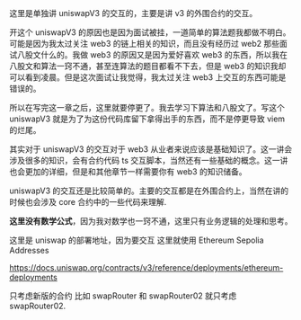 这里是单独讲 uniswapV3 的交互的，主要是讲 v3 的外围合约的交互。

开这个 uniswapV3 的原因也是因为面试被挂，一道简单的算法题我都做不明白。可能是因为我太过关注 web3 的链上相关的知识，而且没有经历过 web2 那些面试八股文什么的。我做 web3 的原因又是因为爱好喜欢 web3 的东西，所以我在八股文和算法一窍不通，甚至连算法的题目都看不下去，但是 web3 的知识我却可以看到凌晨。但是这次面试让我觉得，我太过关注 web3 上交互的东西可能是错误的。

所以在写完这一章之后，这里就要停更了。我去学习下算法和八股文了。写这个 uniswapV3 就是为了为这份代码库留下拿得出手的东西，而不是停更导致 viem 的烂尾。

其实对于 uniswapV3 的交互对于 web3 从业者来说应该是基础知识了。这一讲会涉及很多的知识，会有合约代码 ts 交互脚本，当然还有一些基础的概念。这一讲也会更加的详细，但是和其他章节一样需要你有 web3 的知识储备。

uniswapV3 的交互还是比较简单的。主要的交互都是在外围合约上，当然在讲的时候也会涉及 core 合约中的一些代码来理解.

**这里没有数学公式**，因为我对数学也一窍不通，这里只有业务逻辑的处理和思考。

这里是 uniswap 的部署地址，因为要交互 这里就使用 Ethereum Sepolia Addresses

https://docs.uniswap.org/contracts/v3/reference/deployments/ethereum-deployments

只考虑新版的合约 比如 swapRouter 和 swapRouter02 就只考虑 swapRouter02.

